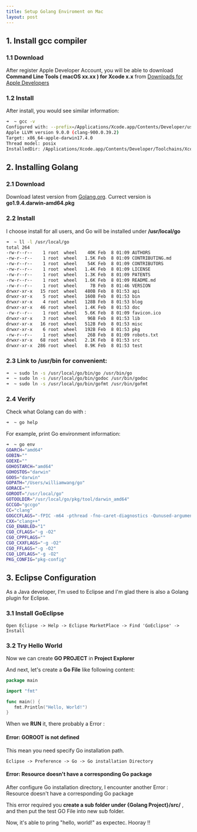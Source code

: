 ```yaml
---
title: Setup Golang Enviroment on Mac
layout: post
---
```


## 1. Install gcc compiler

### 1.1 Download

After register Apple Developer Account, you will be able to download **Command Line Tools ( macOS xx.xx ) for Xcode x.x**
from [Downloads for Apple Developers](https://developer.apple.com/download/more/)

### 1.2 Install

After install, you would see similar information:

```bash
➜  ~ gcc -v
Configured with: --prefix=/Applications/Xcode.app/Contents/Developer/usr --with-gxx-include-dir=/Applications/Xcode.app/Contents/Developer/Platforms/MacOSX.platform/Developer/SDKs/MacOSX10.13.sdk/usr/include/c++/4.2.1
Apple LLVM version 9.0.0 (clang-900.0.39.2)
Target: x86_64-apple-darwin17.4.0
Thread model: posix
InstalledDir: /Applications/Xcode.app/Contents/Developer/Toolchains/XcodeDefault.xctoolchain/usr/bin
```

## 2. Installing Golang 

### 2.1 Download

Download latest version from [Golang.org](https://golang.org/dl/). Currect version is **go1.9.4.darwin-amd64.pkg**

### 2.2 Install

I choose install for all users, and Go will be installed under **/usr/local/go**

```bash
➜  ~ ll -l /usr/local/go
total 264
-rw-r--r--    1 root  wheel    40K Feb  8 01:09 AUTHORS
-rw-r--r--    1 root  wheel   1.5K Feb  8 01:09 CONTRIBUTING.md
-rw-r--r--    1 root  wheel    54K Feb  8 01:09 CONTRIBUTORS
-rw-r--r--    1 root  wheel   1.4K Feb  8 01:09 LICENSE
-rw-r--r--    1 root  wheel   1.3K Feb  8 01:09 PATENTS
-rw-r--r--    1 root  wheel   1.6K Feb  8 01:09 README.md
-rw-r--r--    1 root  wheel     7B Feb  8 01:46 VERSION
drwxr-xr-x   15 root  wheel   480B Feb  8 01:53 api
drwxr-xr-x    5 root  wheel   160B Feb  8 01:53 bin
drwxr-xr-x    4 root  wheel   128B Feb  8 01:53 blog
drwxr-xr-x   46 root  wheel   1.4K Feb  8 01:53 doc
-rw-r--r--    1 root  wheel   5.6K Feb  8 01:09 favicon.ico
drwxr-xr-x    3 root  wheel    96B Feb  8 01:53 lib
drwxr-xr-x   16 root  wheel   512B Feb  8 01:53 misc
drwxr-xr-x    6 root  wheel   192B Feb  8 01:53 pkg
-rw-r--r--    1 root  wheel    26B Feb  8 01:09 robots.txt
drwxr-xr-x   68 root  wheel   2.1K Feb  8 01:53 src
drwxr-xr-x  286 root  wheel   8.9K Feb  8 01:53 test
```

### 2.3 Link to **/usr/bin** for convenient:

```bash
➜  ~ sudo ln -s /usr/local/go/bin/go /usr/bin/go
➜  ~ sudo ln -s /usr/local/go/bin/godoc /usr/bin/godoc
➜  ~ sudo ln -s /usr/local/go/bin/gofmt /usr/bin/gofmt
```

### 2.4 Verify 

Check what Golang can do with :

```bash
➜  ~ go help
```

For example, print Go environment information:

```bash
➜  ~ go env
GOARCH="amd64"
GOBIN=""
GOEXE=""
GOHOSTARCH="amd64"
GOHOSTOS="darwin"
GOOS="darwin"
GOPATH="/Users/williamwang/go"
GORACE=""
GOROOT="/usr/local/go"
GOTOOLDIR="/usr/local/go/pkg/tool/darwin_amd64"
GCCGO="gccgo"
CC="clang"
GOGCCFLAGS="-fPIC -m64 -pthread -fno-caret-diagnostics -Qunused-arguments -fmessage-length=0 -fdebug-prefix-map=/var/folders/bc/7jpj3vk11hn6kmh9spc_db3h0000gp/T/go-build870332584=/tmp/go-build -gno-record-gcc-switches -fno-common"
CXX="clang++"
CGO_ENABLED="1"
CGO_CFLAGS="-g -O2"
CGO_CPPFLAGS=""
CGO_CXXFLAGS="-g -O2"
CGO_FFLAGS="-g -O2"
CGO_LDFLAGS="-g -O2"
PKG_CONFIG="pkg-config"
```

## 3. Eclipse Configuration

As a Java developer, I'm used to Eclipse and I'm glad there is also a Golang plugin for Eclipse.

### 3.1 Install GoEclipse 

```
Open Eclipse -> Help -> Eclipse MarketPlace -> Find 'GoEclipse' -> Install
```
### 3.2 Try Hello World

Now we can create **GO PROJECT** in **Project Explorer**

And next, let's create a **Go File** like following content:

```go
package main

import "fmt"

func main() {
   fmt.Println("Hello, World!")
}
```
When we **RUN** it, there probably a Error :

#### Error: GOROOT is not defined

This mean you need specify Go installation path.

```
Eclipse -> Preference -> Go -> Go installation Directory
```

#### Error: Resource doesn't have a corresponding Go package

After configure Go installation directory, I encounter another Error : Resource doesn't have a corresponding Go package

This error required you **create a sub folder under {Golang Project}/src/** , and then put the test GO File into new sub folder.

Now, it's able to pring "hello, world!" as expectec. Hooray !!